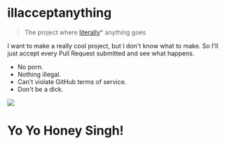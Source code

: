 # illacceptanything

> The project where [literally](http://www.buzzfeed.com/jessicamisener/the-wrong-definition-of-literally-is-literally-going-in-the#.chA7QxZ9n)* anything goes

I want to make a really cool project, but I don't know what to make. So I'll just accept
every Pull Request submitted and see what happens.

 * No porn. 
 * Nothing illegal. 
 * Can't violate GitHub terms of service. 
 * Don't be a dick.

![](https://i.imgur.com/ehUtz.gif)


Yo Yo Honey Singh!
==================
